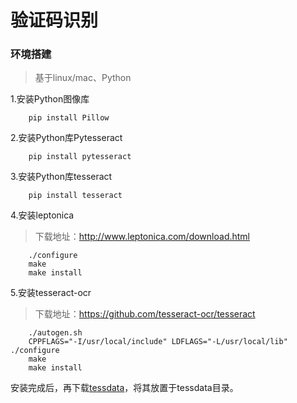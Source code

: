 
# 验证码识别

### 环境搭建

> 基于linux/mac、Python

1.安装Python图像库

```
	pip install Pillow
```

2.安装Python库Pytesseract

```
	pip install pytesseract
```

3.安装Python库tesseract

```
	pip install tesseract
```

4.安装leptonica

> 下载地址：http://www.leptonica.com/download.html

```
	./configure
	make
	make install
```

5.安装tesseract-ocr

> 下载地址：https://github.com/tesseract-ocr/tesseract

```
	./autogen.sh
	CPPFLAGS="-I/usr/local/include" LDFLAGS="-L/usr/local/lib" ./configure
	make
	make install
```

安装完成后，再下载[tessdata](https://github.com/tesseract-ocr/tessdata)，将其放置于tessdata目录。

